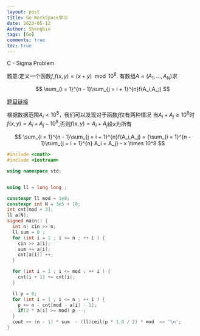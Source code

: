 ```yaml
---
layout: post
title: Go WorkSpace学习 
date: 2023-05-12
Author: Shengbin 
tags: [Go]
comments: true
toc: true
---
```


C - Sigma Problem

题意:定义一个函数$f$,$f(x,y) = (x + y) \mod 10^8$.
有数组$A=(A_1,...,A_N)$求

$$
\sum_{i = 1}^{n - 1}\sum_{j = i + 1}^{n}f(A_i,A_j)
$$

[题目链接](https://atcoder.jp/contests/abc353/tasks/abc353_c)

根据数据范围$A_i < 10^8$，我们可以发现对于函数$f$仅有两种情况
当$A_i + A_j \ge 10^8$时$f(x,y) = A_i + A_j - 10^8$,否则$f(x,y) = A_i+A_j$设$x$为所有

$$
\sum_{i = 1}^{n - 1}\sum_{j = i + 1}^{n}f(A_i,A_j) = {\sum_{i = 1}^{n - 1}\sum_{j = i + 1}^{n} A_i + A_j} - x \times 10^8
$$



```cpp
#include <cmath>
#include <iostream>

using namespace std;


using ll = long long ;

constexpr ll mod = 1e8;
constexpr int N = 3e5 + 10;
int cnt[mod + 3];
ll a[N];
signed main() {
  int n; cin >> n;
  ll sum = 0 ;
  for (int i = 1 ; i <= n ; ++ i ) {
    cin >> a[i];
    sum += a[i];
    cnt[a[i]] ++;
  }

  for (int i = 1 ; i <= mod ; ++ i ) {
    cnt[i + 1] += cnt[i];
  }

  ll p = 0;
  for (int i = 1 ; i <= n ; ++ i ) {
    p += n - cnt[mod - a[i] - 1];
    if(2 * a[i] >= mod) p --;
  }
  cout << (n - 1) * sum  - (ll)ceil(p * 1.0 / 2) * mod  << '\n'; 
}

```
